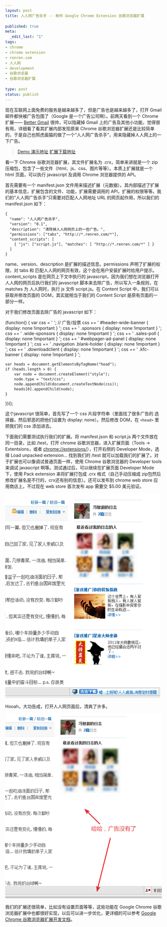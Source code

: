 ```yaml
---
layout: post
title: 人人网广告杀手 -- 制作 Google Chrome Extension 谷歌浏览器扩展

published: true
meta:
  _edit_last: "1"
tags:
- chrome
- chrome extension
- renren.com
- 人人网
- development
- 谷歌浏览器
- 谷歌浏览器扩展

type: post
status: publish
---
```

现在互联网上面免费的服务是越来越多了，但是广告也是越来越多了，打开 Gmail 邮件都快被广告包围了（Google 是一个广告公司啊）。前两天看到一个 Chrome 扩展—— [Better Gmail](https://chrome.google.com/webstore/detail/mgdnblnolcinnndenjnollpiplgkbjcn) 很帅，可以隐藏掉 Gmail 上的广告及其他小功能，觉得很有用，详细看了看其扩展内部发现原来 Chrome 谷歌浏览器扩展还是比较简单的，于是自己也照虎画猫的做了一个“人人网广告杀手”，用来隐藏掉人人网上的一下广告。

> [Demo 演示地址](http://chaojiwudi.com/demo/google-chrome-extension "人人网广告杀手 Chrome 谷歌浏览器扩展 DEMO")
> [扩展下载地址](http://chaojiwudi.com/download/renrenAdsKiller.crx "人人网广告杀手 Chrome 谷歌浏览器扩展 下载地址")

看一下 Chrome 谷歌浏览器扩展，其文件扩展名为 .crx，简单来讲就是一个 zip 压缩包，包含了一些文件（html、js、css、图片等等）。本质上扩展就是一个 html 页面，可以执行 javascript 及调用 Chrome 浏览器提供的 API。

<!--more-->
首先需要有一个 manifest.json 文件用来描述扩展（元数据）。其内部描述了扩展的基本信息，扩展包含的文件、功能，扩展需要调用的 API，扩展的权限等等。我们的“人人网广告杀手”只需要对匹配人人网地址 URL 的网页起作用，所以我们的 manifest.json 如下：

    {
      "name": "人人网广告杀手",
      "version": "0.1",
      "description": "清除掉人人网网页上的一些广告。",
      "permissions": ["tabs", "http://*.renren.com/*"],
      "content_scripts": [
        { "js": ["script.js"], "matches": [ "http://*.renren.com/*" ] }
      ]
    }

name、version、description 是扩展的描述信息。permissions 声明了扩展的权限，对 tabs 和 匹配人人网的网页有效，这个会在用户安装扩展时给用户提示。content_scripts 是在网页上下文中执行的 javascript，因为我们想在浏览器打开人人网的网页后执行我们的 javascript 脚本来去除广告，所以写入一条规则，在 matches 为 人人网时，执行 js 文件 script.js。在 Content Script 中，我们可以获取并修改页面的 DOM，其实就相当于我们的 Content Script 是原有页面的一部分一样。

对于我们修改页面去除广告的 javascript 如下：

(function() {
    var css = ' ';
    // 广告/投票
    css += ' #header-wide-banner { display: none !important } ';
    css += ' .sponsors { display: none !important } ';
    css += ' .wide-sponsors { display: none !important } ';
    css += ' .sales-poll { display: none !important } ';
    css += ' #webpager-ad-panel { display: none !important } ';
    css += ' .navigation .blank-holder { display: none !important } ';
    css += ' .downloadclient { display: none !important } ';
    css += ' .kfc-banner { display: none !important } ';

    var heads = document.getElementsByTagName("head");
    if (heads.length > 0) {
        var node = document.createElement("style");
        node.type = "text/css";
        node.appendChild(document.createTextNode(css));
        heads[0].appendChild(node);
    }
})();

这个javascript 很简单，首先写了一个 css 片段字符串（里面找了很多广告的 选择器，然后邪恶的把他们设置为 display: none）。然后修改 DOM，在 `<head>` 里把我们的 css 添加进去。

下面我们需要测试执行我们的扩展。将 manifest.json 和 script.js 两个文件放在同一目录，比如 /test，打开 chrome 谷歌浏览器，进入扩展页面（Tools -> Extentsions，或者 [chrome://extensions/](chrome://extensions/)），打开右侧的 Developer Mode，选择 Load unpacked extension... 找到我们的 /test 就可以加载我们的扩展了。对于扩展也可以像调试普通页面一样，使用 Chrome 谷歌浏览器的 Developer tools 来调试 javascript 啊等。测试通过后，可以继续在扩展页面 Developer Mode 下，使用 Pack extension 来将扩展打包成 .crx 格式（自己手动压缩成 zip包然后修改扩展名是不行的，crx还有别的信息）。还可以发布到 chrome web store 应用商店上，不过现在 web store 首次发布 app 需要交 $5.00 美元验证。

![使用 人人网广告杀手 之前](/images/2011/before-renrenAdsKiller.png)

Hooah，大功告成，打开人人网页面后，清爽了许多。

![使用了 人人网广告杀手 之后](/images/2011/using-renrenAdsKiller.png)

我们的扩展还很简单，比如没有设置页面等等，这些功能在 Google Chrome 谷歌浏览器扩展中也都很好实现，以后可以进一步优化，更详细的可以参考 [Google Chrome 谷歌浏览器扩展开发文档](http://code.google.com/chrome/extensions/getstarted.html "chrome 扩展文档")。

